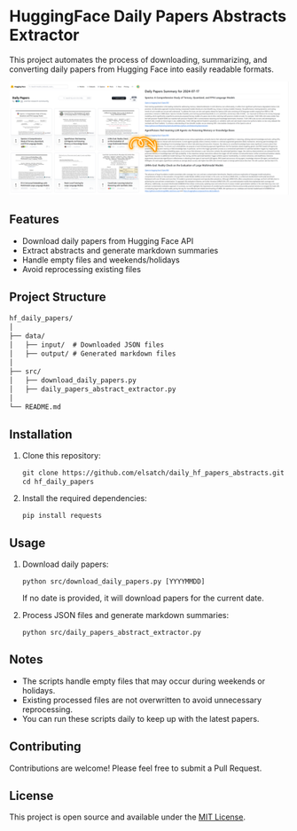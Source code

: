 # HuggingFace Daily Papers Abstracts Extractor

This project automates the process of downloading, summarizing, and converting daily papers from Hugging Face into easily readable formats.

![Sample output of abstract extraction process](img/daily_hf_papers_abstracts_sample_output.png)

## Features

- Download daily papers from Hugging Face API
- Extract abstracts and generate markdown summaries
- Handle empty files and weekends/holidays
- Avoid reprocessing existing files

## Project Structure

```
hf_daily_papers/
│
├── data/
│   ├── input/  # Downloaded JSON files
│   ├── output/ # Generated markdown files
│
├── src/
│   ├── download_daily_papers.py
│   ├── daily_papers_abstract_extractor.py
│
└── README.md
```

## Installation

1. Clone this repository:

   ```
   git clone https://github.com/elsatch/daily_hf_papers_abstracts.git
   cd hf_daily_papers
   ```

2. Install the required dependencies:

   ```
   pip install requests
   ```

## Usage

1. Download daily papers:
   ```
   python src/download_daily_papers.py [YYYYMMDD]
   ```
   If no date is provided, it will download papers for the current date.

2. Process JSON files and generate markdown summaries:
   ```
   python src/daily_papers_abstract_extractor.py
   ```


## Notes

- The scripts handle empty files that may occur during weekends or holidays.
- Existing processed files are not overwritten to avoid unnecessary reprocessing.
- You can run these scripts daily to keep up with the latest papers.

## Contributing

Contributions are welcome! Please feel free to submit a Pull Request.

## License

This project is open source and available under the [MIT License](https://choosealicense.com/licenses/mit/).

